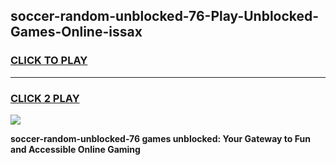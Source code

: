 
## soccer-random-unblocked-76-Play-Unblocked-Games-Online-issax
<h3>
<a href="https://premium76.site?title=soccer-random-unblocked-76&ref=25A">CLICK TO PLAY</a></h3>
<hr>

<h3>
<a href="https://premium76.site?title=soccer-random-unblocked-76&ref=25A">CLICK 2 PLAY</a>
  
</h3>

<a href="https://premium76.site?title=soccer-random-unblocked-76&ref=25A"><img src="https://clearcache.store/games.png"></a>


**soccer-random-unblocked-76 games unblocked: Your Gateway to Fun and Accessible Online Gaming**
